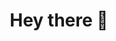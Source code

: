 ---
layout: home
permalink: "/"
title: "Hey there 👋"
description: "I'm a <strong>software engineer</strong>, mentor, community builder and remote-work loudmouth."
image: "/assets/images/homepage.jpg"
show_social_media_in_title: false
meta_title: Max Woolf - Software Engineer
meta_description: "Max is a software engineer from Birmingham, England"

posts:
  heading: ""
  limit: 9
  sort: date # date | weight
  columns: 2 # 1 | 2 | 3 | 4
  show_authors: false
  show_categories: false
---